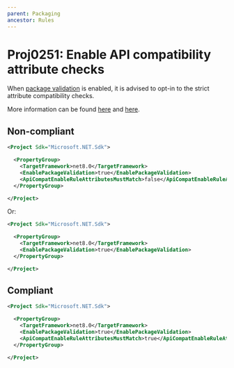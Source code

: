 ```yaml
---
parent: Packaging
ancestor: Rules
---
```


# Proj0251: Enable API compatibility attribute checks
When [package validation](https://learn.microsoft.com/en-us/dotnet/fundamentals/apicompat/package-validation/overview)
is enabled, it is advised to opt-in to the strict attribute compatibility checks.

More information can be found [here](https://learn.microsoft.com/en-us/dotnet/fundamentals/apicompat/package-validation/overview) and [here](https://learn.microsoft.com/en-us/dotnet/core/project-sdk/msbuild-props#apicompatenableruleattributesmustmatch).

## Non-compliant
``` xml
<Project Sdk="Microsoft.NET.Sdk">

  <PropertyGroup>
    <TargetFramework>net8.0</TargetFramework>
    <EnablePackageValidation>true</EnablePackageValidation>
    <ApiCompatEnableRuleAttributesMustMatch>false</ApiCompatEnableRuleAttributesMustMatch>
  </PropertyGroup>

</Project>
```

Or:

``` xml
<Project Sdk="Microsoft.NET.Sdk">

  <PropertyGroup>
    <TargetFramework>net8.0</TargetFramework>
    <EnablePackageValidation>true</EnablePackageValidation>
  </PropertyGroup>

</Project>
```

## Compliant
``` xml
<Project Sdk="Microsoft.NET.Sdk">

  <PropertyGroup>
    <TargetFramework>net8.0</TargetFramework>
    <EnablePackageValidation>true</EnablePackageValidation>
    <ApiCompatEnableRuleAttributesMustMatch>true</ApiCompatEnableRuleAttributesMustMatch>
  </PropertyGroup>

</Project>
```

